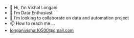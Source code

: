 - 👋 Hi, I’m Vishal Longani
- 👀 I’m Data Enthusiast
- 💞️ I’m looking to collaborate on data and automation project
- 📫 How to reach me ...
-  longanivishal10500@gmail.com

<!---
Vishal0540/Vishal0540 is a ✨ special ✨ repository because its `README.md` (this file) appears on your GitHub profile.
You can click the Preview link to take a look at your changes.
--->
